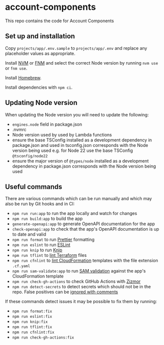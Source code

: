# account-components

This repo contains the code for Account Components

## Set up and installation

Copy `projects/app/.env.sample` to `projects/app/.env` and replace any placeholder values as appropriate.

Install [NVM](https://github.com/nvm-sh/nvm) or [FNM](https://github.com/Schniz/fnm) and select the correct Node version by running `nvm use` or `fnm use`.

Install [Homebrew](https://brew.sh/).

Install dependencies with `npm ci`.

## Updating Node version

When updating the Node version you will need to update the following:

- `engines.node` field in package.json
- .nvmrc
- Node version used by used by Lambda functions
- ensure the base TSConfig installed as a development dependency in package.json and used in tsconfig.json corresponds with the Node version being used e.g. for Node 22 use the base TSConfig `@tsconfig/node22`
- ensure the major version of `@types/node` installed as a development dependency in package.json corresponds with the Node version being used

## Useful commands

There are various commands which can be run manually and which may also be run by Git hooks and in CI:

- `npm run run:app` to run the app locally and watch for changes
- `npm run build:app` to build the app
- `generate-openapi:app` to generate OpenAPI documentation for the app
- `check-openapi:app` to check that the app's OpenAPI documentation is up to date and valid
- `npm run format` to run [Prettier](https://prettier.io/) formatting
- `npm run eslint` to run [ESLint](https://eslint.org/)
- `npm run knip` to run [Knip](https://knip.dev/)
- `npm run tflint` to [lint Terraform](https://github.com/terraform-linters/tflint) files
- `npm run cfnlint` to [lint CloudFormation](https://github.com/aws-cloudformation/cfn-lint) templates with the file extension `.cf.yaml`
- `npm run sam-validate:app` to run [SAM validation](https://docs.aws.amazon.com/serverless-application-model/latest/developerguide/sam-cli-command-reference-sam-validate.html) against the app's CloudFormation template
- `npm run check-gh-actions` to check GitHub Actions with [Zizmor](https://docs.zizmor.sh/)
- `npm run detect-secrets` to detect secrets which should not be in the repo. False positives can be [ignored with comments](https://github.com/Yelp/detect-secrets?tab=readme-ov-file#inline-allowlisting)

If these commands detect issues it may be possible to fix them by running:

- `npm run format:fix`
- `npm run eslint:fix`
- `npm run knip:fix`
- `npm run tflint:fix`
- `npm run cfnlint:fix`
- `npm run check-gh-actions:fix`
